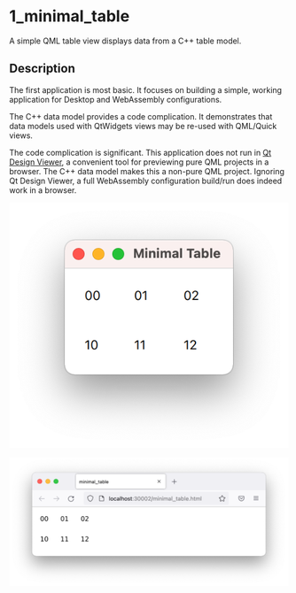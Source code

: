 # 1_minimal_table

A simple QML table view displays data from a C++ table model.

## Description

The first application is most basic. It focuses on building a simple, working application for Desktop and WebAssembly configurations.

The C++ data model provides a code complication. It demonstrates that data models used with QtWidgets views may be re-used with QML/Quick views.

The code complication is significant. This application does not run in [Qt Design Viewer][01], a convenient tool for previewing pure QML projects in a browser. The C++ data model makes this a non-pure QML project. Ignoring Qt Design Viewer, a full WebAssembly configuration build/run does indeed work in a browser.

![Minimal table running on the desktop](Desktop.png "Desktop")

![Minimal table running in a browser](Browser.png "Browser")

[01]: https://qt-webassembly.io/designviewer/
      "Qt Design Viewer, powered by web assembly"

